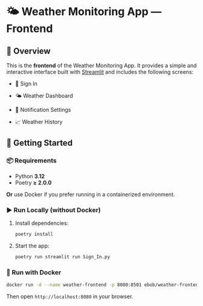 # **🌤 Weather Monitoring App — Frontend**

## 🧭 Overview

This is the **frontend** of the Weather Monitoring App. It provides a simple and interactive interface built with [Streamlit](https://streamlit.io/) and includes the following screens:

- 🔐 Sign In

- 🌤 Weather Dashboard

- 🔔 Notification Settings

- 📈 Weather History

## 🚀 Getting Started

### 📦 Requirements

- Python **3.12**
- Poetry **≥ 2.0.0**

**Or** use Docker if you prefer running in a containerized environment.

### ▶️ Run Locally (without Docker)

1. Install dependencies:

    ```bash
    poetry install
    ```

2. Start the app:

    ```bash
    poetry run streamlit run Sign_In.py
    ```

### 🐳 Run with Docker

```bash
docker run -d --name weather-frontend -p 8080:8501 ebob/weather-frontend:latest
```

Then open `http://localhost:8080` in your browser.
